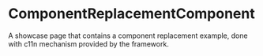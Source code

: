 # ComponentReplacementComponent

A showcase page that contains a component replacement example, done with c11n mechanism provided by the framework.
